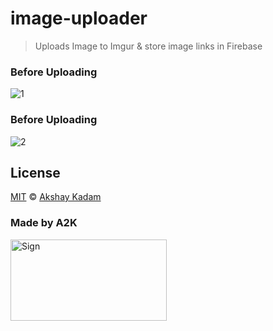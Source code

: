 # image-uploader

> Uploads Image to Imgur & store image links in Firebase

### Before Uploading

![1](http://imgur.com/WZWDY5S.png)

### Before Uploading

![2](http://imgur.com/H74HN4i.png)

## License

[MIT](LICENSE.md) © [Akshay Kadam](https://github.com/deadcoder0904)

### Made by A2K

<img src="http://imgur.com/jfmA33n.png" alt="Sign" width=250 height=130 />
